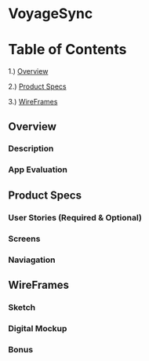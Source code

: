# VoyageSync

# Table of Contents
1.) [Overview](#overview)

2.) [Product Specs](#product-specs) 

3.) [WireFrames](#wireframes)

## Overview
### Description

### App Evaluation 

## Product Specs
### User Stories (Required & Optional)

### Screens

### Naviagation

## WireFrames
### Sketch

### Digital Mockup

### Bonus
